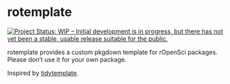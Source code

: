 
<!-- README.md is generated from README.Rmd. Please edit that file -->

# rotemplate

<!-- badges: start -->

[![Project Status: WIP – Initial development is in progress, but there
has not yet been a stable, usable release suitable for the
public.](https://www.repostatus.org/badges/latest/wip.svg)](https://www.repostatus.org/#wip)
<!-- badges: end -->

rotemplate provides a custom pkgdown template for rOpenSci packages.
Please don’t use it for your own package.

Inspired by [tidytemplate](https://github.com/tidyverse/tidytemplate/).
